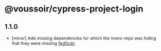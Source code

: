 # @voussoir/cypress-project-login

## 1.1.0

- [minor] Add missing dependencies for which the mono-repo was hiding that they were missing [fed0cdc](fed0cdc)
